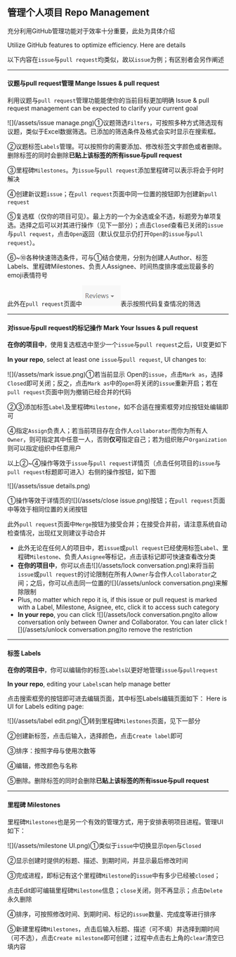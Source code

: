 ## 管理个人项目  Repo Management

充分利用GitHub管理功能对于效率十分重要，此处为具体介绍

Utilize GitHub features to optimize efficiency. Here are details

以下内容在`issue`与`pull request`均类似，故以`issue`为例；有区别者会另作阐述

---

#### 议题与pull request管理 Mange Issues & pull request

利用议题与`pull request`管理功能能使你的当前目标更加明确  Issue & pull request management can be expected to clarify your current goal

![](/assets/issue manage.png)①议题筛选`Filters`，可按照多种方式筛选现有议题，类似于Excel数据筛选。已添加的筛选条件及格式会实时显示在搜索框。

②议题标签`Labels`管理。可以按照你的需要添加、修改标签文字颜色或者删除。删除标签的同时会删除**已贴上该标签的所有issue与pull request**

③里程碑`Milestones`。为`issue`与`pull request`添加里程碑可以表示将会于何时解决

④创建新议题`issue`；在`pull request`页面中同一位置的按钮即为创建新`pull request`

⑤复选框（仅你的项目可见）。最上方的一个为全选或全不选，标题旁为单项复选。选择之后可以对其进行操作（见下一部分）；点击`Closed`查看已关闭的`issue`与`pull request`，点击`Open`返回（默认仅显示仍打开`Open`的`issue`与`pull request`）。

⑥~⑩各种快速筛选条件，可与①结合使用，分别为创建人Author、标签Labels、里程碑Milestones、负责人Assignee、时间热度排序或出现最多的emoji表情符号

此外在`pull request`页面中![](/assets/review.png)表示按照代码复查情况的筛选

---

#### 对issue与pull request的标记操作  Mark Your Issues & pull request

**在你的项目中**，使用复选框选中至少一个`issue`与`pull request`之后，UI变更如下

**In your repo**, select at least one `issue`与`pull request`, UI changes to:

![](/assets/mark issue.png)①若当前显示 Open的`issue`，点击`Mark as`，选择`Closed`即可关闭；反之，点击`Mark as`中的`open`将关闭的`issue`重新开启；若在`pull request`页面中则为撤销已经合并的代码

②③添加标签`Label`及里程碑`Milestone`，如不合适在搜索框旁对应按钮处编辑即可

④指定`Assign`负责人；若当前项目存在合作人`collaborator`而你为所有人`Owner`，则可指定其中任意一人，否则**仅可**指定自己；若为组织账户`Organization`则可以指定组织中任意用户

以上②~④操作等效于`issue`与`pull request`详情页（点击任何项目的`issue`与`pull request`标题即可进入）右侧的操作按钮，如下图

![](/assets/issue details.png)

①操作等效于详情页的![](/assets/close issue.png)按钮；在`pull request`页面中等效于相同位置的关闭按钮

此外`pull request`页面中`Merge`按钮为接受合并；在接受合并前，请注意系统自动检查情况，出现红叉则建议手动合并

* 此外无论在任何人的项目中，若`issue`或`pull request`已经使用标签`Label`、里程碑`Milestone`、负责人`Asignee`等标记，点击该标记即可快速查看改分类
* **在你的项目中**，你可以点击![](/assets/lock conversation.png)来将当前`issue`或`pull request`的讨论限制在所有人`Owner`与合作人`collaborator`之间；之后，你可以点击同一位置的![](/assets/unlock conversation.png)来解除限制
* Plus, no matter which repo it is, if this issue or pull request is marked with a Label, Milestone, Asignee, etc, click it to access such category
* **In your repo**, you can click ![](/assets/lock conversation.png)to allow conversation only between Owner and Collaborator. You can later click ![](/assets/unlock conversation.png)to remove the restriction

---

#### 标签  Labels

**在你的项目中**，你可以编辑你的标签`Labels`以更好地管理`issue`与`pullrequest`

**In your repo**, editing your `Labels`can help manage better

点击搜索框旁的按钮即可进去编辑页面，其中标签Labels编辑页面如下：  Here is UI for Labels editing page:

![](/assets/label edit.png)①转到里程碑`Milestones`页面，见下一部分

②创建新标签，点击后输入，选择颜色，点击`Create label`即可

③排序：按照字母与使用次数等

④编辑，修改颜色与名称

⑤删除。删除标签的同时会删除**已贴上该标签的所有issue与pull request**

---

#### 里程碑  Milestones

里程碑`Milestones`也是另一个有效的管理方式，用于安排表明项目进程。管理UI如下：

![](/assets/milestone UI.png)①类似于`issue`中切换显示`Open`与`Closed`

②显示创建时提供的标题、描述、到期时间，并显示最后修改时间

③完成进程，即标记有这个里程碑`Milestone`的`issue`中有多少已经被`closed`；

点击Edit即可编辑里程碑`Milestone`信息；`close`关闭，则不再显示；点击`Delete`永久删除

④排序，可按照修改时间、到期时间、标记的`issue`数量、完成度等进行排序

⑤新建里程碑`Milestones`，点击后输入标题、描述（可不填）并选择到期时间（可不选），点击`Create milestone`即可创建；过程中点击右上角的`clear`清空已填内容

